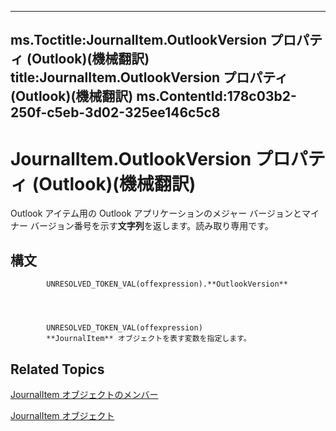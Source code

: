 

---
ms.Toctitle:JournalItem.OutlookVersion プロパティ (Outlook)(機械翻訳)
title:JournalItem.OutlookVersion プロパティ (Outlook)(機械翻訳)
ms.ContentId:178c03b2-250f-c5eb-3d02-325ee146c5c8
---
# JournalItem.OutlookVersion プロパティ (Outlook)(機械翻訳)




Outlook アイテム用の Outlook アプリケーションのメジャー バージョンとマイナー バージョン番号を示す**文字列**を返します。読み取り専用です。

## 構文

            UNRESOLVED_TOKEN_VAL(offexpression).**OutlookVersion**




            UNRESOLVED_TOKEN_VAL(offexpression)
            **JournalItem** オブジェクトを表す変数を指定します。



## Related Topics

[JournalItem オブジェクトのメンバー](13a0cd10-44bc-a167-c613-93985f698d95.md)

[JournalItem オブジェクト](6e850295-39f9-47b8-e866-9622e9958c69.md)




